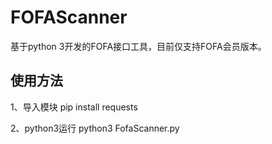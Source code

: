 # FOFAScanner
基于python 3开发的FOFA接口工具，目前仅支持FOFA会员版本。

## 使用方法
1、导入模块
pip install requests

2、python3运行
python3 FofaScanner.py
